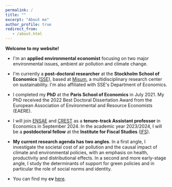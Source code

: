 ```yaml
---
permalink: /
title: ""
excerpt: "About me"
author_profile: true
redirect_from: 
   - /about.html
---
```


__Welcome to my website!__


* I'm an __applied environmental economist__ focusing on two major environmental issues, ambient air pollution and climate change.
 
* I'm currently a __post-doctoral researcher__ at the __Stockholm School of Economics__ (<a href="https://www.hhs.se/en/research/departments/de/">SSE</a>), based at <a href="https://www.hhs.se/en/research/institutes/misum-startpage/">Misum</a>, a multidisciplinary research center on sustainability. I'm also affiliated with SSE's Department of Economics. 

* I completed my __PhD__ at the __Paris School of Economics__ in July 2021. My PhD received the 2022 Best Doctoral Dissertation Award from the European Association of Environmental and Resource Economists (EAERE).

* I will join <a href="https://www.ensae.fr/en">ENSAE</a> and <a href="https://crest.science/">CREST</a> as a __tenure-track Assistant professor__ in Economics in September 2024. In the academic year 2023/2024, I will be a __postdoctoral fellow__ at the __Institute for Fiscal Studies__ (<a href="https://ifs.org.uk/">IFS</a>). 
 
* __My current research agenda has two angles__. In a first angle, I investigate the societal cost of air pollution and the causal impact of climate and environmental policies, with an emphasis on health, productivity and distributional effects. In a second and more early-stage angle, I study the determinants of support for green policies and in particular the role of social norms and identity.

* You can find my __cv__ <a href="http://marionleroutier.github.io/files/Leroutier_cv_EN.pdf">here</a>.

